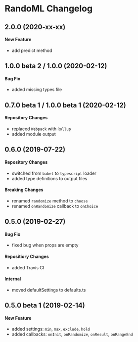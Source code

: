 # RandoML Changelog

## 2.0.0 (2020-xx-xx)
#### New Feature
- add predict method

## 1.0.0 beta 2 / 1.0.0 (2020-02-12)
#### Bug Fix
- added missing types file

## 0.7.0 beta 1 / 1.0.0 beta 1 (2020-02-12)
#### Repository Changes
- replaced `Webpack` with `Rollup`
- added module output

## 0.6.0 (2019-07-22)
#### Repository Changes
- switched from `babel` to `typescript` loader
- added type definitions to output files

#### Breaking Changes
- renamed `randomize` method to `choose`
- renamed `onRandomize` callback to `onChoice`

## 0.5.0 (2019-02-27)
#### Bug Fix
- fixed bug when props are empty

#### Repositiory Changes
- added Travis CI

#### Internal
- moved defaultSettings to defaults.ts

## 0.5.0 beta 1 (2019-02-14)
#### New Feature
- added settings: `min`, `max`, `exclude`, `hold`
- added callbacks: `onInit`, `onRandomize`, `onResult`, `onRangeEnd`
